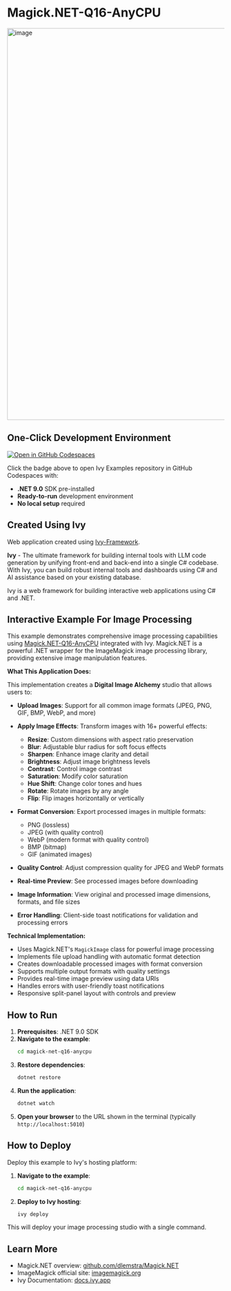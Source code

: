 # Magick.NET-Q16-AnyCPU 

<img width="1913" height="908" alt="image" src="https://github.com/user-attachments/assets/7a62ffd8-d731-4cde-ad48-5ecc0d3ef1d8" />

## One-Click Development Environment

[![Open in GitHub Codespaces](https://github.com/codespaces/badge.svg)](https://github.com/codespaces/new?hide_repo_select=true&ref=main&repo=Ivy-Interactive%2FIvy-Examples&machine=standardLinux32gb&devcontainer_path=.devcontainer%2Fmagick-net-q16-anycpu%2Fdevcontainer.json&location=EuropeWest)

Click the badge above to open Ivy Examples repository in GitHub Codespaces with:
- **.NET 9.0** SDK pre-installed
- **Ready-to-run** development environment
- **No local setup** required

## Created Using Ivy

Web application created using [Ivy-Framework](https://github.com/Ivy-Interactive/Ivy-Framework).

**Ivy** - The ultimate framework for building internal tools with LLM code generation by unifying front-end and back-end into a single C# codebase. With Ivy, you can build robust internal tools and dashboards using C# and AI assistance based on your existing database.

Ivy is a web framework for building interactive web applications using C# and .NET.

## Interactive Example For Image Processing

This example demonstrates comprehensive image processing capabilities using [Magick.NET-Q16-AnyCPU](https://github.com/dlemstra/Magick.NET) integrated with Ivy. Magick.NET is a powerful .NET wrapper for the ImageMagick image processing library, providing extensive image manipulation features.

**What This Application Does:**

This implementation creates a **Digital Image Alchemy** studio that allows users to:

- **Upload Images**: Support for all common image formats (JPEG, PNG, GIF, BMP, WebP, and more)
- **Apply Image Effects**: Transform images with 16+ powerful effects:
  - **Resize**: Custom dimensions with aspect ratio preservation
  - **Blur**: Adjustable blur radius for soft focus effects
  - **Sharpen**: Enhance image clarity and detail
  - **Brightness**: Adjust image brightness levels
  - **Contrast**: Control image contrast
  - **Saturation**: Modify color saturation
  - **Hue Shift**: Change color tones and hues
  - **Rotate**: Rotate images by any angle
  - **Flip**: Flip images horizontally or vertically

- **Format Conversion**: Export processed images in multiple formats:
  - PNG (lossless)
  - JPEG (with quality control)
  - WebP (modern format with quality control)
  - BMP (bitmap)
  - GIF (animated images)

- **Quality Control**: Adjust compression quality for JPEG and WebP formats
- **Real-time Preview**: See processed images before downloading
- **Image Information**: View original and processed image dimensions, formats, and file sizes
- **Error Handling**: Client-side toast notifications for validation and processing errors

**Technical Implementation:**

- Uses Magick.NET's `MagickImage` class for powerful image processing
- Implements file upload handling with automatic format detection
- Creates downloadable processed images with format conversion
- Supports multiple output formats with quality settings
- Provides real-time image preview using data URIs
- Handles errors with user-friendly toast notifications
- Responsive split-panel layout with controls and preview

## How to Run

1. **Prerequisites**: .NET 9.0 SDK
2. **Navigate to the example**:
   ```bash
   cd magick-net-q16-anycpu
   ```
3. **Restore dependencies**:
   ```bash
   dotnet restore
   ```
4. **Run the application**:
   ```bash
   dotnet watch
   ```
5. **Open your browser** to the URL shown in the terminal (typically `http://localhost:5010`)

## How to Deploy

Deploy this example to Ivy's hosting platform:

1. **Navigate to the example**:
   ```bash
   cd magick-net-q16-anycpu
   ```
2. **Deploy to Ivy hosting**:
   ```bash
   ivy deploy
   ```
This will deploy your image processing studio with a single command.

## Learn More

- Magick.NET overview: [github.com/dlemstra/Magick.NET](https://github.com/dlemstra/Magick.NET)
- ImageMagick official site: [imagemagick.org](https://imagemagick.org)
- Ivy Documentation: [docs.ivy.app](https://docs.ivy.app)
